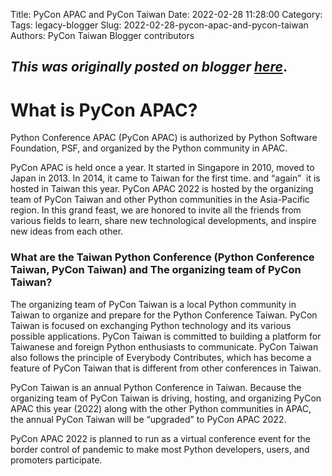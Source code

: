 Title: PyCon APAC and PyCon Taiwan
Date: 2022-02-28 11:28:00
Category:
Tags: legacy-blogger
Slug: 2022-02-28-pycon-apac-and-pycon-taiwan
Authors: PyCon Taiwan Blogger contributors

*This was originally posted on blogger [here](https://pycontw.blogspot.com/2022/02/pycon-apac-and-pycon-taiwan.html)*.
---
What is PyCon APAC?
===================

Python Conference APAC (PyCon APAC) is authorized by Python Software Foundation, PSF, and organized by the Python community in APAC.


PyCon APAC is held once a year. It started in Singapore in 2010, moved to Japan in 2013. In 2014, it came to Taiwan for the first time. and “again”  it is hosted in Taiwan this year. PyCon APAC 2022 is hosted by the organizing team of PyCon Taiwan and other Python communities in the Asia-Pacific region. In this grand feast, we are honored to invite all the friends from various fields to learn, share new technological developments, and inspire new ideas from each other.


### What are the Taiwan Python Conference (Python Conference Taiwan, PyCon Taiwan) and The organizing team of PyCon Taiwan?


The organizing team of PyCon Taiwan is a local Python community in Taiwan to organize and prepare for the Python Conference Taiwan. PyCon Taiwan is focused on exchanging Python technology and its various possible applications. PyCon Taiwan is committed to building a platform for Taiwanese and foreign Python enthusiasts to communicate. PyCon Taiwan also follows the principle of Everybody Contributes, which has become a feature of PyCon Taiwan that is different from other conferences in Taiwan.


PyCon Taiwan is an annual Python Conference in Taiwan. Because the organizing team of PyCon Taiwan is driving, hosting, and organizing PyCon APAC this year (2022) along with the other Python communities in APAC, the annual PyCon Taiwan will be “upgraded” to PyCon APAC 2022.


PyCon APAC 2022 is planned to run as a virtual conference event for the border control of pandemic to make most Python developers, users, and promoters participate.
